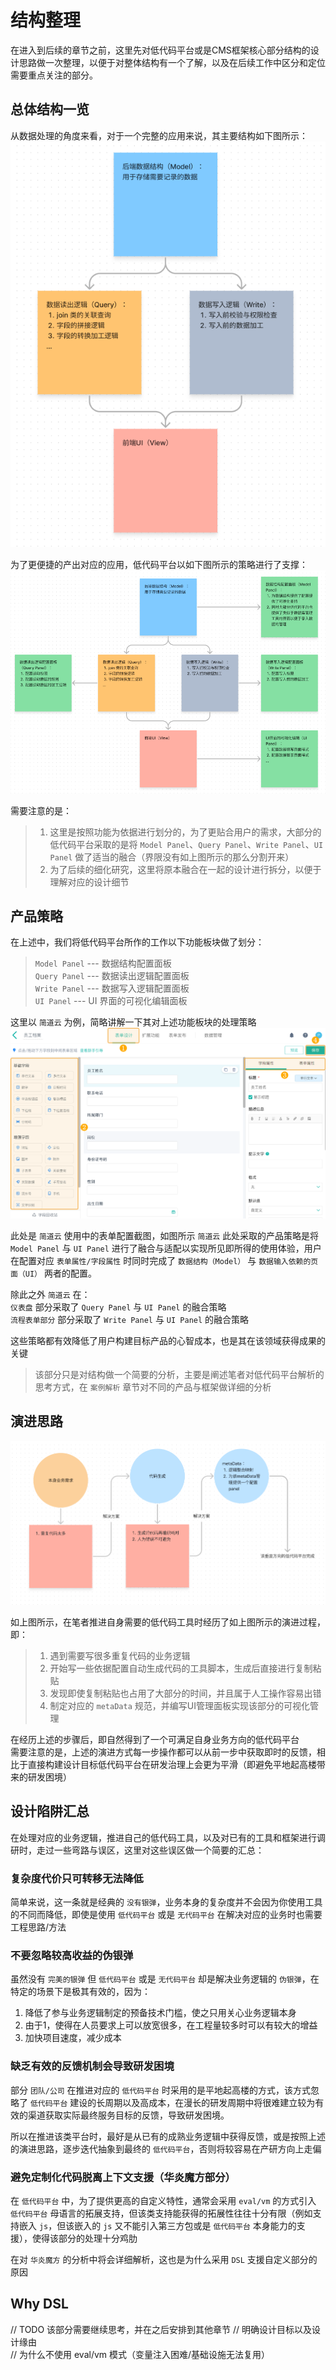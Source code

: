 # 结构整理
在进入到后续的章节之前，这里先对低代码平台或是CMS框架核心部分结构的设计思路做一次整理，以便于对整体结构有一个了解，以及在后续工作中区分和定位需要重点关注的部分。

## 总体结构一览
从数据处理的角度来看，对于一个完整的应用来说，其主要结构如下图所示：  
![base-struc](/img/base-struc.png)

为了更便捷的产出对应的应用，低代码平台以如下图所示的策略进行了支撑： 
![detail-struc](/img/detail-struc.png)

需要注意的是：
> 1. 这里是按照功能为依据进行划分的，为了更贴合用户的需求，大部分的低代码平台采取的是将 `Model Panel`、`Query Panel`、`Write Panel`、`UI Panel` 做了适当的融合（界限没有如上图所示的那么分割开来）  
> 1. 为了后续的细化研究，这里将原本融合在一起的设计进行拆分，以便于理解对应的设计细节

## 产品策略
在上述中，我们将低代码平台所作的工作以下功能板块做了划分：  
> `Model Panel` --- 数据结构配置面板  
> `Query Panel` --- 数据读出逻辑配置面板  
> `Write Panel` --- 数据写入逻辑配置面板  
> `UI Panel` --- UI 界面的可视化编辑面板

这里以 `简道云` 为例，简略讲解一下其对上述功能板块的处理策略
![jdy-form](/img/jdy/form.png)

此处是 `简道云` 使用中的表单配置截图，如图所示 `简道云` 此处采取的产品策略是将 `Model Panel` 与 `UI Panel` 进行了融合与适配以实现所见即所得的使用体验，用户在配置对应 `表单属性/字段属性` 时同时完成了 `数据结构（Model）` 与 `数据输入依赖的页面（UI）` 两者的配置。

除此之外 `简道云` 在：  
`仪表盘` 部分采取了 `Query Panel` 与 `UI Panel` 的融合策略  
`流程表单部分` 部分采取了 `Write Panel` 与 `UI Panel` 的融合策略

这些策略都有效降低了用户构建目标产品的心智成本，也是其在该领域获得成果的关键

> 该部分只是对结构做一个简要的分析，主要是阐述笔者对低代码平台解析的思考方式，在 `案例解析` 章节对不同的产品与框架做详细的分析

## 演进思路
![build](/img/build.png)

如上图所示，在笔者推进自身需要的低代码工具时经历了如上图所示的演进过程，即：  
>1. 遇到需要写很多重复代码的业务逻辑  
>1. 开始写一些依据配置自动生成代码的工具脚本，生成后直接进行复制粘贴  
>1. 发现即使复制粘贴也占用了大部分的时间，并且属于人工操作容易出错  
>1. 制定对应的 `metaData` 规范，并编写UI管理面板实现该部分的可视化管理  

在经历上述的步骤后，即自然得到了一个可满足自身业务方向的低代码平台  
需要注意的是，上述的演进方式每一步操作都可以从前一步中获取即时的反馈，相比于直接构建设计目标低代码平台在研发治理上会更为平滑（即避免平地起高楼带来的研发困境）

## 设计陷阱汇总
在处理对应的业务逻辑，推进自己的低代码工具，以及对已有的工具和框架进行调研时，走过一些弯路与误区，这里对这些误区做一个简要的汇总：  

### 复杂度代价只可转移无法降低
简单来说，这一条就是经典的 `没有银弹`，业务本身的复杂度并不会因为你使用工具的不同而降低，即使是使用 `低代码平台` 或是 `无代码平台` 在解决对应的业务时也需要工程思路/方法

### 不要忽略较高收益的伪银弹
虽然没有 `完美的银弹` 但 `低代码平台` 或是 `无代码平台` 却是解决业务逻辑的 `伪银弹`，在特定的场景下是极其有效的，因为：  
1. 降低了参与业务逻辑制定的预备技术门槛，使之只用关心业务逻辑本身  
1. 由于1，使得在人员要求上可以放宽很多，在工程量较多时可以有较大的增益  
1. 加快项目速度，减少成本  

### 缺乏有效的反馈机制会导致研发困境
部分 `团队/公司` 在推进对应的 `低代码平台` 时采用的是平地起高楼的方式，该方式忽略了 `低代码平台` 建设的长周期以及高成本，在漫长的研发周期中将很难建立较为有效的渠道获取实际最终服务目标的反馈，导致研发困境。

所以在推进该类平台时，最好是从已有的成熟业务逻辑中获得反馈，或是按照上述的演进思路，逐步迭代抽象到最终的 `低代码平台`，否则将较容易在产研方向上走偏

### 避免定制化代码脱离上下文支援（华炎魔方部分）
在 `低代码平台` 中，为了提供更高的自定义特性，通常会采用 `eval/vm` 的方式引入 `低代码平台` 母语言的拓展支持，但该类支持能获得的拓展性往往十分有限（例如支持嵌入 `js`，但该嵌入的 `js` 又不能引入第三方包或是 `低代码平台` 本身能力的支援），使得该部分的处理十分鸡肋

在对 `华炎魔方` 的分析中将会详细解析，这也是为什么采用 `DSL` 支援自定义部分的原因

## Why DSL
// TODO 该部分需要继续思考，并在之后安排到其他章节
// 明确设计目标以及设计缘由  
// 为什么不使用 eval/vm 模式（变量注入困难/基础设施无法复用）  
